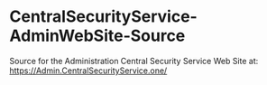 # CentralSecurityService-AdminWebSite-Source
Source for the Administration Central Security Service Web Site at: https://Admin.CentralSecurityService.one/ 
